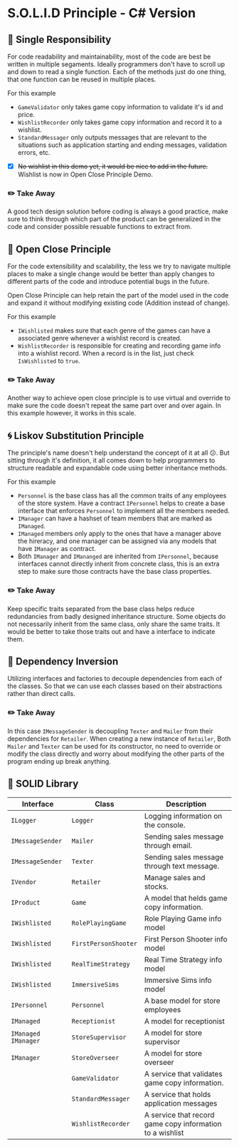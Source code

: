# S.O.L.I.D Principle - C# Version

## :paperclip: Single Responsibility

For code readability and maintainability, most of the code are best be written in multiple segaments. Ideally programmers don't have to scroll up and down to read a single function. Each of the methods just do one thing, that one function can be reused in multiple places.

For this example

- `GameValidator` only takes game copy information to validate it's id and price.
- `WishlistRecorder` only takes game copy information and record it to a wishlist.
- `StandardMessager` only outputs messages that are relevant to the situations such as application starting and ending messages, validation errors, etc.

- [x] ~~No wishlist in this demo yet, it would be nice to add in the future.~~ Wishlist is now in Open Close Principle Demo.

### :pencil2: Take Away

A good tech design solution before coding is always a good practice, make sure to think through which part of the product can be generalized in the code and consider possible resuable functions to extract from.

## :open_file_folder: Open Close Principle

For the code extensibility and scalability, the less we try to navigate multiple places to make a single change would be better than apply changes to different parts of the code and introduce potential bugs in the future.

Open Close Principle can help retain the part of the model used in the code and expand it without modifying existing code (Addition instead of change).

For this example

- `IWishlisted` makes sure that each genre of the games can have a associated genre whenever a wishlist record is created.
- `WishlistRecorder` is responsible for creating and recording game info into a wishlist record. When a record is in the list, just check `IsWishlisted` to `true`.

### :pencil2: Take Away

Another way to achieve open close principle is to use virtual and override to make sure the code doesn't repeat the same part over and over again. In this example however, it works in this scale.

## :cyclone: Liskov Substitution Principle

The principle's name doesn't help understand the concept of it at all 😕. But sitting through it's definition, it all comes down to help programmers to structure readable and expandable code using better inheritance methods.

For this example

- `Personnel` is the base class has all the common traits of any employees of the store system. Have a contract `IPersonnel` helps to create a base interface that enforces `Personnel` to implement all the members needed.
- `IManager` can have a hashset of team members that are marked as `IManaged`.
- `IManaged` members only apply to the ones that have a manager above the hireracy, and one manager can be assigned via any models that have `IManager` as contract.
- Both `IManager` and `IMananged` are inherited from `IPersonnel`, because interfaces cannot directly inherit from concrete class, this is an extra step to make sure those contracts have the base class properties.

### :pencil2: Take Away

Keep specific traits separated from the base class helps reduce redundancies from badly designed inheritance structure. Some objects do not necessarily inherit from the same class, only share the same traits. It would be better to take those traits out and have a interface to indicate them.

## :gem: Dependency Inversion

Utilizing interfaces and factories to decouple dependencies from each of the classes.
So that we can use each classes based on their abstractions rather than direct calls.

### :pencil2: Take Away

In this case `IMessageSender` is decoupling `Texter` and `Mailer` from their dependencies for `Retailer`. When creating a new instance of `Retailer`, Both `Mailer` and `Texter` can be used for its constructor, no need to override or modify the class directly and worry about modifying the other parts of the program ending up break anything.

## :book: SOLID Library

| Interface | Class | Description |
|---|---|---|
| `ILogger` | `Logger` | Logging information on the console. |
| `IMessageSender` | `Mailer` | Sending sales message through email. |
| `IMessageSender` | `Texter` | Sending sales message through text message. |
| `IVendor` | `Retailer` | Manage sales and stocks. |
| `IProduct` | `Game` | A model that helds game copy information. |
| `IWishlisted` | `RolePlayingGame` | Role Playing Game info model |
| `IWishlisted` | `FirstPersonShooter` | First Person Shooter info model |
| `IWishlisted` | `RealTimeStrategy` | Real Time Strategy info model |
| `IWishlisted` | `ImmersiveSims` | Immersive Sims info model |
| `IPersonnel` | `Personnel` | A base model for store employees |
| `IManaged` | `Receptionist` | A model for receptionist |
| `IManaged` `IManager`| `StoreSupervisor` | A model for store supervisor |
| `IManager` | `StoreOverseer` | A model for store overseer |
|  | `GameValidator` | A service that validates game copy information. |
|  | `StandardMessager` | A service that holds application messages |
|  | `WishlistRecorder` | A service that record game copy information to a wishlist |
